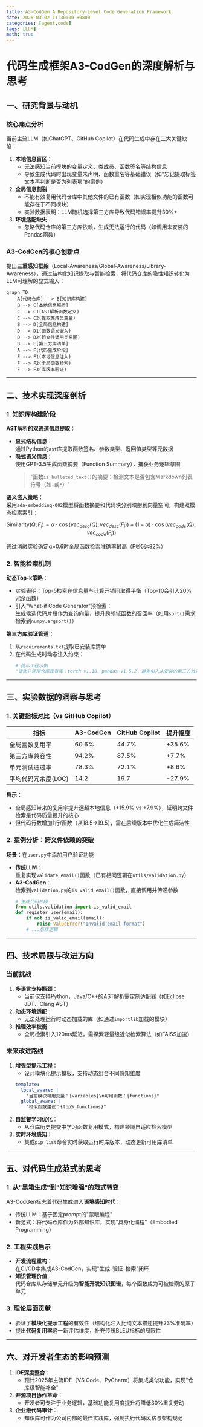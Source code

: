 ```yaml
---
title: A3-CodGen A Repository-Level Code Generation Framework
date: 2025-03-02 11:30:00 +0800
categories: [agent,code]
tags: [LLM]    
math: true
---
```


# 代码生成框架A3-CodGen的深度解析与思考

## 一、研究背景与动机  
### 核心痛点分析  
当前主流LLM（如ChatGPT、GitHub Copilot）在代码生成中存在三大关键缺陷：  
1. **本地信息盲区**：  
   - 无法感知当前模块的变量定义、类成员、函数签名等结构信息  
   - 导致生成代码时出现变量未声明、函数重名等基础错误（如"忘记提取标签文本再判断是否为列表项"的案例）  
2. **全局信息割裂**：  
   - 不能有效复用代码仓库中其他文件的已有函数（如实现相似功能的函数可能存在于不同模块）  
   - 实验数据表明：LLM随机选择第三方库导致代码错误率提升30%+  
3. **环境适配缺失**：  
   - 忽略代码仓库的第三方库依赖，生成无法运行的代码（如调用未安装的Pandas函数）  

### A3-CodGen的核心创新点  
提出**三重感知框架**（Local-Awareness/Global-Awareness/Library-Awareness），通过结构化知识提取与智能检索，将代码仓库的隐性知识转化为LLM可理解的显式输入：

```mermaid
graph TD
    A[代码仓库] --> B[知识库构建]
    B --> C[本地信息解析]
    C --> C1(AST解析函数定义)
    C --> C2(提取类成员变量)
    B --> D[全局信息构建]
    D --> D1(函数语义嵌入)
    D --> D2(跨文件调用关系图)
    B --> E[第三方库清单]
    A --> F[代码生成阶段]
    F --> F1(本地信息注入)
    F --> F2(全局函数检索)
    F --> F3(库版本验证)
```

---

## 二、技术实现深度剖析  
### 1. 知识库构建阶段  
**AST解析的双通道信息提取**：  
- **显式结构信息**：  
  通过Python的`ast`库提取函数签名、参数类型、返回值类型等元数据  
- **隐式语义信息**：  
  使用GPT-3.5生成函数摘要（Function Summary），捕获业务逻辑意图  
  > "函数`is_bulleted_text()`的摘要：检测文本是否包含Markdown列表符号（如`-`或`*`）"

**语义嵌入策略**：  
采用`ada-embedding-002`模型将函数摘要和代码块分别映射到向量空间，构建双模态检索索引：  
```math
\text{Similarity}(Q,F_i) = \alpha \cdot \cos(vec_{desc}(Q), vec_{desc}(F_i)) + (1-\alpha)\cdot \cos(vec_{code}(Q), vec_{code}(F_i))
```  
通过消融实验确定α=0.6时全局函数检索准确率最高（P@5达82%）

### 2. 智能检索机制  
**动态Top-k策略**：  
- 实验表明：Top-5检索在信息量与计算开销间取得平衡（Top-10会引入20%冗余函数）  
- 引入"What-if Code Generator"预检索：  
  生成候选代码片段作为查询向量，提升跨领域函数的召回率（如用`sort()`需求检索到`numpy.argsort()`）

**第三方库验证管道**：  
1. 从`requirements.txt`提取已安装库清单  
2. 在代码生成时动态注入约束：  
   ```python
   # 提示工程示例
   "请优先使用仓库现有库：torch v1.10、pandas v1.5.2，避免引入未安装的第三方依赖"
   ```

---

## 三、实验数据的洞察与思考  
### 1. 关键指标对比（vs GitHub Copilot）  

| 指标                | A3-CodGen | GitHub Copilot | 提升幅度 |
|---------------------|-----------|----------------|----------|
| 全局函数复用率       | 60.6%     | 44.7%          | +35.6%   |
| 第三方库兼容性      | 94.2%     | 87.5%          | +7.7%    |
| 单元测试通过率      | 78.3%     | 72.1%          | +8.6%    |
| 平均代码冗余度(LOC) | 14.2      | 19.7           | -27.9%   |

**启示**：  
- 全局感知带来的复用率提升远超本地信息（+15.9% vs +7.9%），证明跨文件检索是代码质量提升的核心  
- 但代码行数增加1行/函数（从18.5→19.5），需在后续版本中优化生成简洁性

### 2. 案例分析：跨文件依赖的突破  
**场景**：在`user.py`中添加用户验证功能  
- **传统LLM**：  
  重复实现`validate_email()`函数（已有相同逻辑在`utils/validation.py`）  
- **A3-CodGen**：  
  检索到`validation.py`的`is_valid_email()`函数，直接调用并传递参数  
  ```python
  # 生成代码片段
  from utils.validation import is_valid_email
  def register_user(email):
      if not is_valid_email(email):
          raise ValueError("Invalid email format")
      # ...后续逻辑
  ```

---

## 四、技术局限与改进方向  
### 当前挑战  
1. **多语言支持瓶颈**：  
   - 当前仅支持Python，Java/C++的AST解析需定制适配器（如Eclipse JDT、Clang AST）  
2. **动态环境适配**：  
   - 无法处理运行时动态加载的库（如通过`importlib`加载的模块）  
3. **推理效率权衡**：  
   - 全局检索引入120ms延迟，需探索轻量级近似检索算法（如FAISS加速）

### 未来改进路线  
1. **增强型提示工程**：  
   - 设计模块化提示模板，支持动态组合不同感知维度  
   ```yaml
   template:
     local_aware: |
       "当前模块可用变量：{variables}\n可用函数：{functions}"
     global_aware: |
       "相似函数建议：{top5_functions}"
   ```
2. **自监督学习优化**：  
   - 从仓库历史提交中学习函数复用模式，构建领域自适应检索模型  
3. **实时环境感知**：  
   - 集成`pip list`命令实时获取运行时库版本，动态更新可用库清单

---

## 五、对代码生成范式的思考  
### 1. 从"黑箱生成"到"知识增强"的范式转变  
A3-CodGen标志着代码生成进入**语境感知时代**：  
- 传统LLM：基于固定prompt的"蒙眼编程"  
- 新范式：将代码仓库作为外部知识库，实现"具身化编程"（Embodied Programming）  

### 2. 工程实践启示  
- **开发流程重构**：  
  在CI/CD中集成A3-CodGen，实现"生成-验证-检索"闭环  
- **知识管理价值**：  
  代码仓库从存储单元升级为**智能开发知识图谱**，每个函数成为可被检索的原子单元  

### 3. 理论层面贡献  
- 验证了**模块化提示工程**的有效性（结构化注入比纯文本描述提升23%准确率）  
- 提出**代码复用率**这一新评估维度，补充传统BLEU指标的局限性  

---

## 六、对开发者生态的影响预测  
1. **IDE深度整合**：  
   - 预计2025年主流IDE（VS Code、PyCharm）将集成类似功能，实现"仓库级智能补全"  
2. **开源项目协作革命**：  
   - 开发者可专注于业务逻辑，基础功能复用度提升将降低30%重复劳动  
3. **企业级代码审计**：  
   - 知识库可作为公司内部的最佳实践库，强制执行代码风格与架构规范  
